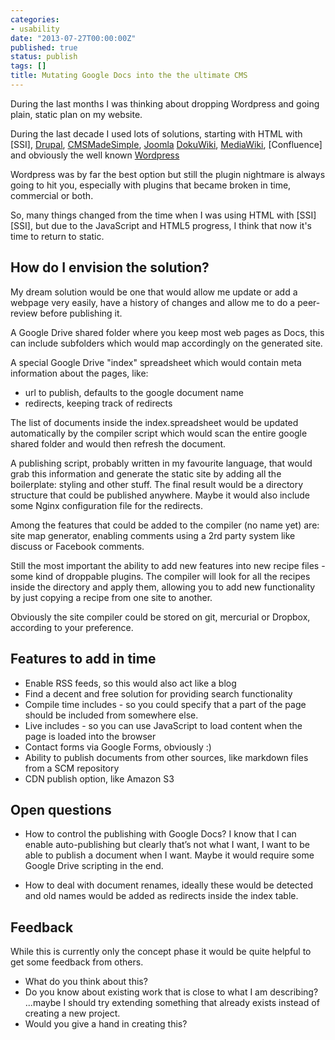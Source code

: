 ```yaml
---
categories:
- usability
date: "2013-07-27T00:00:00Z"
published: true
status: publish
tags: []
title: Mutating Google Docs into the the ultimate CMS
---
```

During the last months I was thinking about dropping Wordpress and going plain, static plan on my website.<!--more-->

During the last decade I used lots of solutions, starting with HTML with [SSI], [Drupal](https://drupal.org/), [CMSMadeSimple](http://www.cmsmadesimple.org/), [Joomla](https://www.joomla.org/) [DokuWiki](https://www.dokuwiki.org/dokuwiki), [MediaWiki](https://www.mediawiki.org/wiki/MediaWiki), [Confluence] and obviously the well known [Wordpress](https://wordpress.org/)<!--more-->

Wordpress was by far the best option but still the plugin nightmare is always going to hit you, especially with plugins that became broken in time, commercial or both.

So, many things changed from the time when I was using HTML with [SSI][SSI], but due to the JavaScript and HTML5 progress, I think that now it's time to return to static.

## How do I envision the solution? ##

My dream solution would be one that would allow me update or add a webpage very easily, have a history of changes and allow me to do a peer-review before publishing it.

A Google Drive shared folder where you keep most web pages as Docs, this can include subfolders which would map accordingly on the generated site.

A special Google Drive "index" spreadsheet which would contain meta information about the pages, like:

   * url to publish, defaults to the google document name
   * redirects, keeping track of redirects

The list of documents inside the index.spreadsheet would be updated automatically by the compiler script which would scan the entire google shared folder and would then refresh the document.

A publishing script, probably written in my favourite language, that would grab this information and generate the static site by adding all the boilerplate: styling and other stuff. The final result would be a directory structure that could be published anywhere. Maybe it would also include some Nginx configuration file for the redirects.

Among the features that could be added to the compiler (no name yet) are: site map generator, enabling comments using a 2rd party system like discuss or Facebook comments.

Still the most important the ability to add new features into new recipe files - some kind of droppable plugins. The compiler will look for all the recipes inside the directory and apply them, allowing you to add new functionality by just copying a recipe from one site to another.

Obviously the site compiler could be stored on git, mercurial or Dropbox, according to your preference.

## Features to add in time ##

 *   Enable RSS feeds, so this would also act like a blog
 *   Find a decent and free solution for providing search functionality
 *   Compile time includes - so you could specify that a part of the page should be included from somewhere else.
 *   Live includes - so you can use JavaScript to load content when the page is loaded into the browser
 *   Contact forms via Google Forms, obviously :)
 *   Ability to publish documents from other sources, like markdown files from a SCM repository
 *   CDN publish option, like Amazon S3
 
## Open questions ##

 *   How to control the publishing with Google Docs? I know that I can enable auto-publishing but clearly that’s not what I want, I want to be able to publish a document when I want. Maybe it would require some Google Drive scripting in the end.

 *   How to deal with document renames, ideally these would be detected and old names would be added as redirects inside the index table.

## Feedback ##

While this is currently only the concept phase it would be quite helpful to get some feedback from others.

*  What do you think about this?
*  Do you know about existing work that is close to what I am describing? ...maybe I should try extending something that already exists instead of creating a new project.
*  Would you give a hand in creating this?